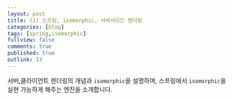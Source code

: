 ```yaml
---
layout: post
title: (1) 스프링, isomorphic, 서버사이드 렌더링
categories: [blog]
tags: [spring,isomorphic]
fullview: false
comments: true
published: true
outlink: 13
---
```


서버,클라이언트 렌더링의 개념과 `isomorphic`을 설명하며, 스프링에서 `isomorphic`을 실현 가능하게 해주는 엔진을 소개합니다.